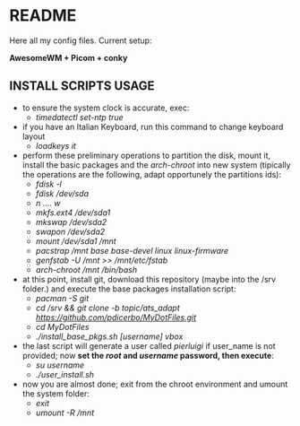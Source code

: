 README
=========

Here all my config files.
Current setup:

**AwesomeWM + Picom + conky**

INSTALL SCRIPTS USAGE
------

- to ensure the system clock is accurate, exec:
  - *timedatectl set-ntp true*
- if you have an Italian Keyboard, run this command to change keyboard layout
  - *loadkeys it*
- perform these preliminary operations to partition the disk, mount it, install the basic packages and the *arch-chroot* into new system (tipically the operations are the following, adapt opportunely the partitions ids):
  - *fdisk -l*
  - *fdisk /dev/sda*
  - *n .... w*
  - *mkfs.ext4 /dev/sda1*
  - *mkswap /dev/sda2*
  - *swapon /dev/sda2*
  - *mount /dev/sda1 /mnt*
  - *pacstrap /mnt base base-devel linux linux-firmware*
  - *genfstab -U /mnt >> /mnt/etc/fstab*
  - *arch-chroot /mnt /bin/bash*
- at this point, install git, download this repository (maybe into the /srv folder.) and execute the base packages installation script:
  - *pacman -S git*
  - *cd /srv && git clone -b topic/ats_adapt https://github.com/pdicerbo/MyDotFiles.git*
  - *cd MyDotFiles*
  - *./install_base_pkgs.sh [username] vbox*
- the last script will generate a user called *pierluigi* if user_name is not provided; now **set the *root* and *username* password, then execute**:
  - *su username*
  - *./user_install.sh*
- now you are almost done; exit from the chroot environment and umount the system folder:
  - *exit*
  - *umount -R /mnt*